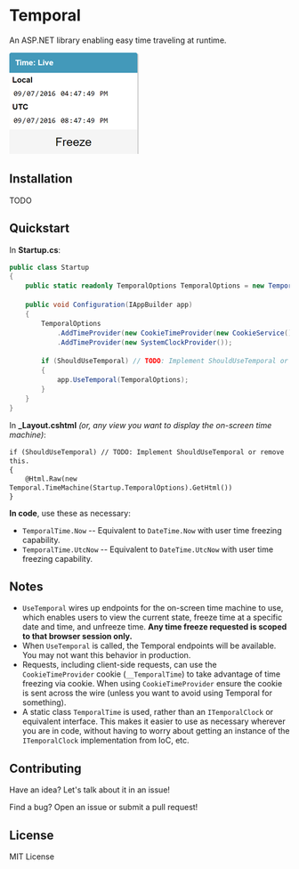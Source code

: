 # Temporal

An ASP.NET library enabling easy time traveling at runtime.

![Time machine widget](screenshot.png)

## Installation

TODO

<!--
The package is not yet ready:

Install the [Temporal](https://www.nuget.org/packages/Temporal) NuGet package.

```
PM> Install-Package Temporal
```
-->

## Quickstart

In **Startup.cs**:

```csharp
public class Startup
{
    public static readonly TemporalOptions TemporalOptions = new TemporalOptions();

    public void Configuration(IAppBuilder app)
    {
        TemporalOptions
            .AddTimeProvider(new CookieTimeProvider(new CookieService()))
            .AddTimeProvider(new SystemClockProvider());

        if (ShouldUseTemporal) // TODO: Implement ShouldUseTemporal or remove this.
        {
            app.UseTemporal(TemporalOptions);
        }
    }
}
```

In **_Layout.cshtml** *(or, any view you want to display the on-screen time machine)*:

```razor
if (ShouldUseTemporal) // TODO: Implement ShouldUseTemporal or remove this.
{
    @Html.Raw(new Temporal.TimeMachine(Startup.TemporalOptions).GetHtml())
}
```

**In code**, use these as necessary:

- `TemporalTime.Now` -- Equivalent to `DateTime.Now` with user time freezing capability.
- `TemporalTime.UtcNow` -- Equivalent to `DateTime.UtcNow` with user time freezing capability.

## Notes

- `UseTemporal` wires up endpoints for the on-screen time machine to use, which enables users to view the current state, freeze time at a specific date and time, and unfreeze time. **Any time freeze requested is scoped to that browser session only.**
- When `UseTemporal` is called, the Temporal endpoints will be available. You may not want this behavior in production.
- Requests, including client-side requests, can use the `CookieTimeProvider` cookie (`__TemporalTime`) to take advantage of time freezing via cookie. When using `CookieTimeProvider` ensure the cookie is sent across the wire (unless you want to avoid using Temporal for something).
- A static class `TemporalTime` is used, rather than an `ITemporalClock` or equivalent interface. This makes it easier to use as necessary wherever you are in code, without having to worry about getting an instance of the `ITemporalClock` implementation from IoC, etc.

## Contributing

Have an idea? Let's talk about it in an issue!

Find a bug? Open an issue or submit a pull request!

## License

MIT License
